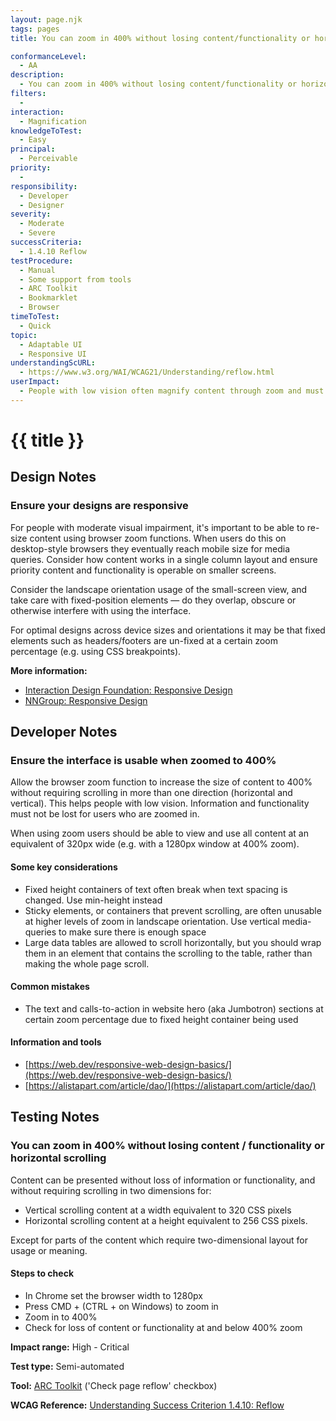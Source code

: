 ```yaml
---
layout: page.njk
tags: pages
title: You can zoom in 400% without losing content/functionality or horizontal scrolling

conformanceLevel:
  - AA
description:
  - You can zoom in 400% without losing content/functionality or horizontal scrolling
filters:
  -
interaction:
  - Magnification
knowledgeToTest:
  - Easy
principal:
  - Perceivable
priority:
  -
responsibility:
  - Developer
  - Designer
severity:
  - Moderate
  - Severe
successCriteria:
  - 1.4.10 Reflow
testProcedure:
  - Manual
  - Some support from tools
  - ARC Toolkit
  - Bookmarklet
  - Browser
timeToTest:
  - Quick
topic:
  - Adaptable UI
  - Responsive UI
understandingScURL:
  - https://www.w3.org/WAI/WCAG21/Understanding/reflow.html
userImpact:
  - People with low vision often magnify content through zoom and must not loose information or functionality as a result. Scrolling either horizontally or both vertically and horizontally can be difficult for disabled users so layouts and content must be designed to avoid this.
---
```


# {{ title }}

## Design Notes

### Ensure your designs are responsive

For people with moderate visual impairment, it's important to be able to re-size content using browser zoom functions. When users do this on desktop-style browsers they eventually reach mobile size for media queries. Consider how content works in a single column layout and ensure priority content and functionality is operable on smaller screens.

Consider the landscape orientation usage of the small-screen view, and take care with fixed-position elements — do they overlap, obscure or otherwise interfere with using the interface.

For optimal designs across device sizes and orientations it may be that fixed elements such as headers/footers are un-fixed at a certain zoom percentage (e.g. using CSS breakpoints).

**More information:**

- [Interaction Design Foundation: Responsive Design](https://www.interaction-design.org/literature/topics/responsive-design)
- [NNGroup: Responsive Design](https://www.nngroup.com/articles/responsive-web-design-definition/)

## Developer Notes

### Ensure the interface is usable when zoomed to 400%

Allow the browser zoom function to increase the size of content to 400% without requiring scrolling in more than one direction (horizontal and vertical). This helps people with low vision. Information and functionality must not be lost for users who are zoomed in.

When using zoom users should be able to view and use all content at an equivalent of 320px wide (e.g. with a 1280px window at 400% zoom).

#### Some key considerations

- Fixed height containers of text often break when text spacing is changed. Use min-height instead
- Sticky elements, or containers that prevent scrolling, are often unusable at higher levels of zoom in landscape orientation. Use vertical media-queries to make sure there is enough space
- Large data tables are allowed to scroll horizontally, but you should wrap them in an element that contains the scrolling to the table, rather than making the whole page scroll.

#### Common mistakes

- The text and calls-to-action in website hero (aka Jumbotron) sections at certain zoom percentage due to fixed height container being used

#### Information and tools

- [https://web.dev/responsive-web-design-basics/](https://web.dev/responsive-web-design-basics/)
- [https://alistapart.com/article/dao/](https://alistapart.com/article/dao/)

## Testing Notes

### You can zoom in 400% without losing content / functionality or horizontal scrolling

Content can be presented without loss of information or functionality, and without requiring
scrolling in two dimensions for:

- Vertical scrolling content at a width equivalent to 320 CSS pixels
- Horizontal scrolling content at a height equivalent to 256 CSS pixels.

Except for parts of the content which require two-dimensional layout for usage or meaning.

#### Steps to check

- In Chrome set the browser width to 1280px
- Press CMD + (CTRL + on Windows) to zoom in
- Zoom in to 400%
- Check for loss of content or functionality at and below 400% zoom

**Impact range:** High - Critical

**Test type:** Semi-automated

**Tool:** [ARC Toolkit](https://www.paciellogroup.com/toolkit/) ('Check page reflow' checkbox)

**WCAG Reference:** [Understanding Success Criterion 1.4.10: Reflow](https://www.w3.org/WAI/WCAG21/Understanding/reflow.html)
